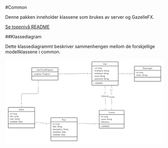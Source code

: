 #Common

Denne pakken inneholder klassene som brukes av server og 
GazelleFX.

[Se toppnivå README](../README.md)

##Klassediagram

Dette klassediagrammt beskriver sammenhengen mellom de forskjellige 
modellklassene i common.

![sekvensdiagram](../assets/classDiagram.png)